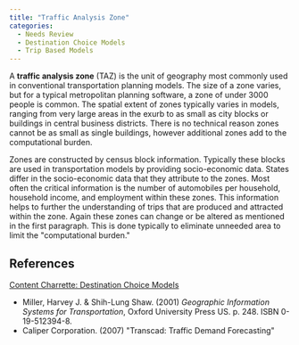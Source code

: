 ```yaml
---
title: "Traffic Analysis Zone"
categories:
  - Needs Review
  - Destination Choice Models
  - Trip Based Models
---
```


A **traffic analysis zone** (TAZ) is the unit of geography most commonly used in conventional transportation planning models. The size of a zone varies, but for a typical metropolitan planning software, a zone of under 3000 people is common. The spatial extent of zones typically varies in models, ranging from very large areas in the exurb to as small as city blocks or buildings in central business districts. There is no technical reason zones cannot be as small as single buildings, however additional zones add to the computational burden.

Zones are constructed by census block information. Typically these blocks are used in transportation models by providing socio-economic data. States differ in the socio-economic data that they attribute to the zones. Most often the critical information is the number of automobiles per household, household income, and employment within these zones. This information helps to further the understanding of trips that are produced and attracted within the zone. Again these zones can change or be altered as mentioned in the first paragraph. This is done typically to eliminate unneeded area to limit the "computational burden."

References
----------

[Content Charrette: Destination Choice Models](Content_Charrette:_Destination_Choice_Models)

-   Miller, Harvey J. & Shih-Lung Shaw. (2001) *Geographic Information Systems for Transportation*, Oxford University Press US. p. 248. ISBN 0-19-512394-8.
-   Caliper Corporation. (2007) "Transcad: Traffic Demand Forecasting"


